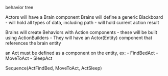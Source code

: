behavior tree

Actors will have a Brain component
Brains will define a generic Blackboard
    - will hold all types of data, including path
    - will hold current action result

Brains will create Behaviors with Action components
    - these will be built using ActionBuilders
    - They will have an Actor(Entity) component that references the brain entity

an Act must be defined as a component on the entity, ex:
    - FindBedAct
    - MoveToAct
    - SleepAct


Sequence(ActFindBed, MoveToAct, ActSleep)
